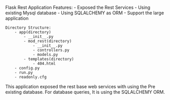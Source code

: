 Flask Rest Application 
	Features:
		- Exposed the Rest Services
		- Using existing Mysql database 
		- Using SQLALCHEMY as ORM
		- Support the large application

	Directory Structure:
		- app(directory)
			- __init__.py
			- mod_rest(directory)
				- __init__.py
				- controllers.py
				- models.py
			- templates(directory)
				- 404.html
		- config.py
		- run.py
		- readonly.cfg
		
This application exposed the rest base web services with using the Pre existing database. For database queries, It is using the SQLALCHEMY ORM.



